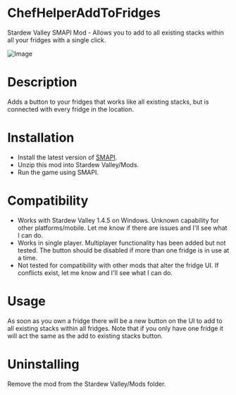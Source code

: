 # ChefHelperAddToFridges
Stardew Valley SMAPI Mod - Allows you to add to all existing stacks within all your fridges with a single click.

![Image](https://staticdelivery.nexusmods.com/mods/1303/images/5606/5606-1584631184-560849464.gif)

# Description
Adds a button to your fridges that works like all existing stacks, but is connected with every fridge in the location.

# Installation
* Install the latest version of [SMAPI](https://smapi.io).
* Unzip this mod into Stardew Valley/Mods.
* Run the game using SMAPI.

# Compatibility
* Works with Stardew Valley 1.4.5 on Windows. Unknown capability for other platforms/mobile. Let me know if there are issues and I'll see what I can do.
* Works in single player. Multiplayer functionality has been added but not tested. The button should be disabled if more than one fridge is in use at a time.
* Not tested for compatibility with other mods that alter the fridge UI. If conflicts exist, let me know and I'll see what I can do.

# Usage
As soon as you own a fridge there will be a new button on the UI to add to all existing stacks within all fridges. Note that if you only have one fridge it will act the same as the add to existing stacks button.

# Uninstalling
Remove the mod from the Stardew Valley/Mods folder.
